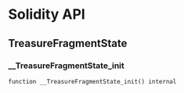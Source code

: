 # Solidity API

## TreasureFragmentState

### __TreasureFragmentState_init

```solidity
function __TreasureFragmentState_init() internal
```

